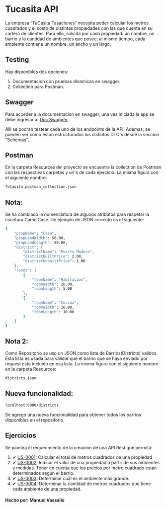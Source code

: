 # Tucasita API

La empresa “TuCasita Tasaciones” necesita poder calcular los metros cuadrados y el costo de distintas propiedades con
las que cuenta en su cartera de clientes. Para ello, solicita por cada propiedad: un nombre, un barrio y la cantidad de
ambientes que posee; al mismo tiempo, cada ambiente contiene un nombre, un ancho y un largo.

## Testing

Hay disponibles dos opciones:

1. Documentacion con pruebas dinamicas en swagger.
2. Collection para Postman.

## Swagger

Para acceder a la documentacion en swagger, una vez iniciada la app se debe ingresar
a: [Doc Swagger](http://localhost:8080/swagger-ui.html)

Alli se podran testear cada uno de los endpoints de la API. Ademas, se pueden ver cómo estan estructurados los distintos
DTO's desde la seccion "Schemas".

## Postman

En la carpeta Resources del proyecto se encuentra la collection de Postman con las respectivas carpetas y url's de cada
ejercicio. La misma figura con el siguiente nombre:

```bash
TuCasita.postman_collection.json
```

## Nota:

Se ha cambiado la nomenclatura de algunos atributos para respetar la escritura CamelCase. Un ejemplo de JSON correcto es
el siguiente:

```bash
{
    "propName": "Casa",
    "propLandWidth": 50.00,
    "propLandLength": 50.00,
    "district": {
        "districtName": "Puerto Madero",
        "districtBuiltPrice": 2.00,
        "districtUnbuiltPrice": 1.00
    },
    "rooms": [
        {
            "roomName": "Habitacion",
            "roomWidth": 10.00,
            "roomLength": 5.00
        },
        {
            "roomName": "Cocina",
            "roomWidth": 10.00,
            "roomLength": 10.00
        }
    ]
}
```

## Nota 2:

Como Repositorio se uso un JSON como lista de Barrios(Districts) validos. Esta lista es usada para validar que el barrio
que se haya enviado por request este incluido en esa lista. La misma figura con el siguiente nombre en la carpeta
Resources:

```bash
districts.json
```

## Nueva funcionalidad:

```bash
localhost:8080/districts 
```

Se agrego una nueva funcionalidad para obtener todos los barrios disponibles en el repositorio.

## Ejercicios

Se plantea el requerimiento de la creación de una API Rest que permita:

1. ✔ <ins>US-0001</ins>: Calcular el total de metros cuadrados de una propiedad
2. ✔ <ins>US-0002</ins>: Indicar el valor de una propiedad a partir de sus ambientes y medidas. Tener en cuenta que los
   precios por metro cuadrado están determinados según el barrio.
3. ✔ <ins>US-0003</ins>: Determinar cuál es el ambiente más grande.
4. ✔ <ins>US-0004</ins>: Determinar la cantidad de metros cuadrados que tiene cada ambiente de una propiedad.

#### Hecho por: Manuel Vassallo